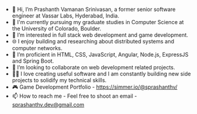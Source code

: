 - 👋 Hi, I’m Prashanth Vamanan Srinivasan, a former senior software engineer at Vassar Labs, Hyderabad, India.
- 📕 I'm currently pursuing my graduate studies in Computer Science at the University of Colorado, Boulder.
- 👀 I’m interested in full stack web development and game development.
- 🌐 I enjoy building and researching about distributed systems and computer networks.
- 🌱 I’m proficient in HTML, CSS, JavaScript, Angular, Node.js, ExpressJS and Spring Boot.
- 💞️ I’m looking to collaborate on web development related projects.
- 👨‍💻 I love creating useful software and I am constantly building new side projects to solidify my technical skills.
- 🎮 Game Development Portfolio - https://simmer.io/@sprashanthv/
- 📫 How to reach me - Feel free to shoot an email - sprashanthv.dev@gmail.com

<!---
sprashanthv-dev/sprashanthv-dev is a ✨ special ✨ repository because its `README.md` (this file) appears on your GitHub profile.
You can click the Preview link to take a look at your changes.
--->
